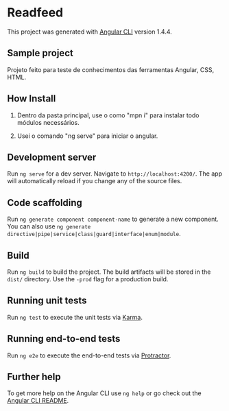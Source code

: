 # Readfeed

This project was generated with [Angular CLI](https://github.com/angular/angular-cli) version 1.4.4.

## Sample  project

Projeto  feito para teste  de conhecimentos das ferramentas Angular,  CSS, HTML.

## How   Install

1. Dentro  da pasta principal, use o como "mpn i" para instalar todo módulos  necessários.

2. Usei  o  comando "ng serve"  para iniciar o angular.

## Development server

Run `ng serve` for a dev server. Navigate to `http://localhost:4200/`. The app will automatically reload if you change any of the source files.

## Code scaffolding

Run `ng generate component component-name` to generate a new component. You can also use `ng generate directive|pipe|service|class|guard|interface|enum|module`.

## Build

Run `ng build` to build the project. The build artifacts will be stored in the `dist/` directory. Use the `-prod` flag for a production build.

## Running unit tests

Run `ng test` to execute the unit tests via [Karma](https://karma-runner.github.io).

## Running end-to-end tests

Run `ng e2e` to execute the end-to-end tests via [Protractor](http://www.protractortest.org/).

## Further help

To get more help on the Angular CLI use `ng help` or go check out the [Angular CLI README](https://github.com/angular/angular-cli/blob/master/README.md).

